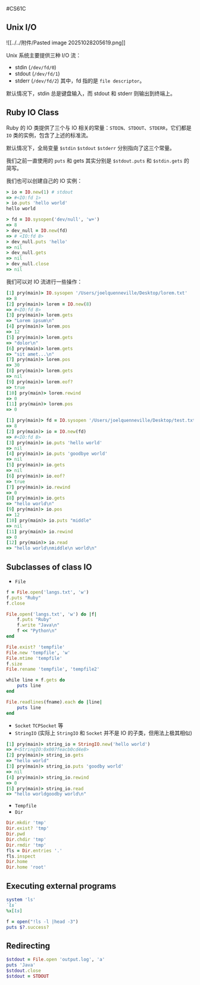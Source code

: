 #CS61C 
## Unix I/O
![[../../附件/Pasted image 20251028205619.png]]

Unix 系统主要提供三种 I/O 流：
- stdin (`/dev/fd/0`)
- stdout (`/dev/fd/1`)
- stderr (`/dev/fd/2`)
其中，fd 指的是 `file descriptor`。

默认情况下，stdin 总是键盘输入，而 stdout 和 stderr 则输出到终端上。

## Ruby IO Class 
Ruby 的 IO 类提供了三个与 IO 相关的常量：`STDIN`、`STDOUT`、`STDERR`，它们都是 `IO` 类的实例，包含了上述的标准流。

默认情况下，全局变量 `$stdin` `$stdout` `$stderr` 分别指向了这三个常量。

我们之前一直使用的 `puts` 和 gets 其实分别是 `$stdout.puts` 和 `$stdin.gets` 的简写。

我们也可以创建自己的 IO 实例：
```ruby 
> io = IO.new(1) # stdout
=> #<IO:fd 1>
> io.puts 'hello world'
hello world
```

```ruby 
> fd = IO.sysopen('dev/null', 'w+')
=> 8
> dev_null = IO.new(fd)
=> # <IO:fd 8>
> dev_null.puts 'hello'
=> nil
> dev_null.gets 
=> nil
> dev_null.close 
=> nil 
```

我们可以对 IO 流进行一些操作：
```ruby
[1] pry(main)> IO.sysopen '/Users/joelquenneville/Desktop/lorem.txt'
=> 8
[2] pry(main)> lorem = IO.new(8)
=> #<IO:fd 8>
[3] pry(main)> lorem.gets
=> "Lorem ipsum\n"
[4] pry(main)> lorem.pos
=> 12
[5] pry(main)> lorem.gets
=> "dolor\n"
[6] pry(main)> lorem.gets
=> "sit amet...\n"
[7] pry(main)> lorem.pos
=> 30
[8] pry(main)> lorem.gets
=> nil
[9] pry(main)> lorem.eof?
=> true
[10] pry(main)> lorem.rewind
=> 0
[11] pry(main)> lorem.pos
=> 0
```

```ruby 
[1] pry(main)> fd = IO.sysopen '/Users/joelquenneville/Desktop/test.txt', 'w+'
=> 8
[2] pry(main)> io = IO.new(fd)
=> #<IO:fd 8>
[3] pry(main)> io.puts 'hello world'
=> nil
[4] pry(main)> io.puts 'goodbye world'
=> nil
[5] pry(main)> io.gets
=> nil
[6] pry(main)> io.eof?
=> true
[7] pry(main)> io.rewind
=> 0
[8] pry(main)> io.gets
=> "hello world\n"
[9] pry(main)> io.pos
=> 12
[10] pry(main)> io.puts "middle"
=> nil
[11] pry(main)> io.rewind
=> 0
[12] pry(main)> io.read
=> "hello world\nmiddle\n world\n"
```

## Subclasses of class IO
- `File`
```ruby
f = File.open('langs.txt', 'w')
f.puts "Ruby"
f.close
```

```ruby 
File.open('langs.txt', 'w') do |f|
	f.puts "Ruby"
	f.write "Java\n"
	f << "Python\n"
end
```

```ruby 
File.exist? 'tempfile'
File.new 'tempfile', 'w'
File.mtime 'tempfile'
f.size 
File.rename 'tempfile', 'tempfile2'
```

```ruby 
while line = f.gets do 
	puts line 
end

File.readlines(fname).each do |line|
	puts line 
end 
```
- `Socket` `TCPSocket` 等
- `StringIO` (实际上 `StringIO` 和 `Socket` 并不是 IO 的子类，但用法上极其相似)
```ruby 
[1] pry(main)> string_io = StringIO.new('hello world')
=> #<StringIO:0x007feacb0cd4e8>
[2] pry(main)> string_io.gets
=> "hello world"
[3] pry(main)> string_io.puts 'goodby world'
=> nil
[4] pry(main)> string_io.rewind
=> 0
[5] pry(main)> string_io.read
=> "hello worldgoodby world\n"
```
- `Tempfile`
- `Dir`
```ruby 
Dir.mkdir 'tmp'
Dir.exist? 'tmp'
Dir.pwd
Dir.chdir 'tmp'
Dir.rmdir 'tmp'
fls = Dir.entries '.'
fls.inspect
Dir.home
Dir.home 'root'
```

## Executing external programs
```ruby 
system 'ls'
`ls`
%x[ls]
```

```ruby 
f = open("!ls -l |head -3")
puts $?.success?
```

## Redirecting
```ruby 
$stdout = File.open 'output.log', 'a'
puts 'Java'
$stdout.close
$stdout = STDOUT 
```